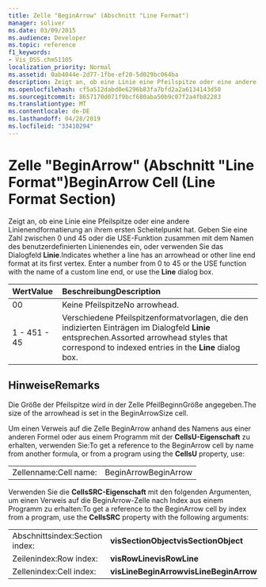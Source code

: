 ```yaml
---
title: Zelle "BeginArrow" (Abschnitt "Line Format")
manager: soliver
ms.date: 03/09/2015
ms.audience: Developer
ms.topic: reference
f1_keywords:
- Vis_DSS.chm51105
localization_priority: Normal
ms.assetid: 0ab4044e-2d77-1fbe-ef20-5d029bc064ba
description: Zeigt an, ob eine Linie eine Pfeilspitze oder eine andere Linienendformatierung an ihrem ersten Scheitelpunkt hat. Geben Sie eine Zahl zwischen 0 und 45 oder die USE-Funktion zusammen mit dem Namen des benutzerdefinierten Linienendes ein, oder verwenden Sie das Dialogfeld Linie.
ms.openlocfilehash: cf5a512dabd0e6296b83fa7bfd2a2a6134143d50
ms.sourcegitcommit: 8657170d071f9bcf680aba50b9c07f2a4fb82283
ms.translationtype: MT
ms.contentlocale: de-DE
ms.lasthandoff: 04/28/2019
ms.locfileid: "33410294"
---
```

# <a name="beginarrow-cell-line-format-section"></a><span data-ttu-id="85cfe-104">Zelle "BeginArrow" (Abschnitt "Line Format")</span><span class="sxs-lookup"><span data-stu-id="85cfe-104">BeginArrow Cell (Line Format Section)</span></span>

<span data-ttu-id="85cfe-p102">Zeigt an, ob eine Linie eine Pfeilspitze oder eine andere Linienendformatierung an ihrem ersten Scheitelpunkt hat. Geben Sie eine Zahl zwischen 0 und 45 oder die USE-Funktion zusammen mit dem Namen des benutzerdefinierten Linienendes ein, oder verwenden Sie das Dialogfeld **Linie**.</span><span class="sxs-lookup"><span data-stu-id="85cfe-p102">Indicates whether a line has an arrowhead or other line end format at its first vertex. Enter a number from 0 to 45 or the USE function with the name of a custom line end, or use the **Line** dialog box.</span></span> 
  
|<span data-ttu-id="85cfe-107">**Wert**</span><span class="sxs-lookup"><span data-stu-id="85cfe-107">**Value**</span></span>|<span data-ttu-id="85cfe-108">**Beschreibung**</span><span class="sxs-lookup"><span data-stu-id="85cfe-108">**Description**</span></span>|
|:-----|:-----|
| <span data-ttu-id="85cfe-109">0</span><span class="sxs-lookup"><span data-stu-id="85cfe-109">0</span></span>  <br/> | <span data-ttu-id="85cfe-110">Keine Pfeilspitze</span><span class="sxs-lookup"><span data-stu-id="85cfe-110">No arrowhead.</span></span>  <br/> |
| <span data-ttu-id="85cfe-111">1 - 45</span><span class="sxs-lookup"><span data-stu-id="85cfe-111">1 - 45</span></span>  <br/> | <span data-ttu-id="85cfe-112">Verschiedene Pfeilspitzenformatvorlagen, die den indizierten Einträgen im Dialogfeld **Linie** entsprechen.</span><span class="sxs-lookup"><span data-stu-id="85cfe-112">Assorted arrowhead styles that correspond to indexed entries in the **Line** dialog box.</span></span>  <br/> |
   
## <a name="remarks"></a><span data-ttu-id="85cfe-113">Hinweise</span><span class="sxs-lookup"><span data-stu-id="85cfe-113">Remarks</span></span>

<span data-ttu-id="85cfe-114">Die Größe der Pfeilspitze wird in der Zelle PfeilBeginnGröße angegeben.</span><span class="sxs-lookup"><span data-stu-id="85cfe-114">The size of the arrowhead is set in the BeginArrowSize cell.</span></span>
  
<span data-ttu-id="85cfe-115">Um einen Verweis auf die Zelle BeginArrow anhand des Namens aus einer anderen Formel oder aus einem Programm mit der **CellsU-Eigenschaft** zu erhalten, verwenden Sie:</span><span class="sxs-lookup"><span data-stu-id="85cfe-115">To get a reference to the BeginArrow cell by name from another formula, or from a program using the **CellsU** property, use:</span></span> 
  
|||
|:-----|:-----|
| <span data-ttu-id="85cfe-116">Zellenname:</span><span class="sxs-lookup"><span data-stu-id="85cfe-116">Cell name:</span></span>  <br/> | <span data-ttu-id="85cfe-117">BeginArrow</span><span class="sxs-lookup"><span data-stu-id="85cfe-117">BeginArrow</span></span>  <br/> |
   
<span data-ttu-id="85cfe-118">Verwenden Sie die **CellsSRC-Eigenschaft** mit den folgenden Argumenten, um einen Verweis auf die BeginArrow-Zelle nach Index aus einem Programm zu erhalten:</span><span class="sxs-lookup"><span data-stu-id="85cfe-118">To get a reference to the BeginArrow cell by index from a program, use the **CellsSRC** property with the following arguments:</span></span> 
  
|||
|:-----|:-----|
| <span data-ttu-id="85cfe-119">Abschnittsindex:</span><span class="sxs-lookup"><span data-stu-id="85cfe-119">Section index:</span></span>  <br/> |<span data-ttu-id="85cfe-120">**visSectionObject**</span><span class="sxs-lookup"><span data-stu-id="85cfe-120">**visSectionObject**</span></span> <br/> |
| <span data-ttu-id="85cfe-121">Zeilenindex:</span><span class="sxs-lookup"><span data-stu-id="85cfe-121">Row index:</span></span>  <br/> |<span data-ttu-id="85cfe-122">**visRowLine**</span><span class="sxs-lookup"><span data-stu-id="85cfe-122">**visRowLine**</span></span> <br/> |
| <span data-ttu-id="85cfe-123">Zellenindex:</span><span class="sxs-lookup"><span data-stu-id="85cfe-123">Cell index:</span></span>  <br/> |<span data-ttu-id="85cfe-124">**visLineBeginArrow**</span><span class="sxs-lookup"><span data-stu-id="85cfe-124">**visLineBeginArrow**</span></span> <br/> |
   

